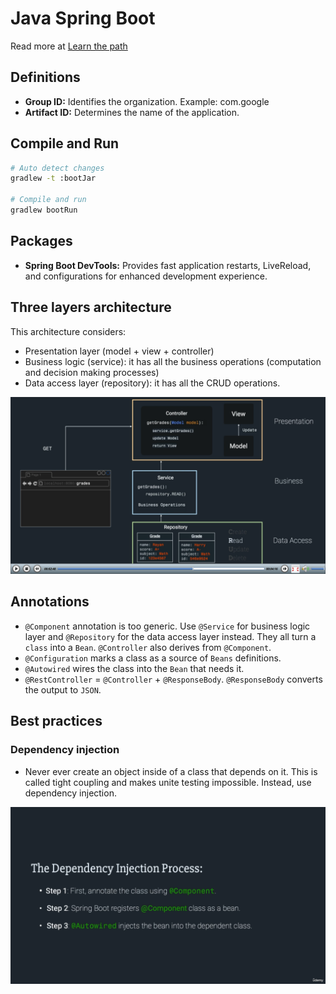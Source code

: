 # Java Spring Boot

Read more at [Learn the
path](https://www.learnthepart.com/course/cfd96af5-ca6d-4529-8fae-55f1d9186bc0/d5982d83-866c-4870-aac8-d65be576bba8)

## Definitions

- **Group ID:** Identifies the organization. Example: com.google
- **Artifact ID:** Determines the name of the application.

## Compile and Run

```sh
# Auto detect changes
gradlew -t :bootJar

# Compile and run
gradlew bootRun

```

## Packages

- **Spring Boot DevTools:** Provides fast application restarts, LiveReload, and
  configurations for enhanced development experience.

## Three layers architecture

This architecture considers:

- Presentation layer (model + view + controller)
- Business logic (service): it has all the business operations (computation and
  decision making processes)
- Data access layer (repository): it has all the CRUD operations.

![Three layers architecture](./assets/three_layers_architecture.png)

## Annotations

- `@Component` annotation is too generic. Use `@Service` for business logic
  layer and `@Repository` for the data access layer instead. They all turn a
  `class` into a `Bean`. `@Controller` also derives from `@Component`.
- `@Configuration` marks a class as a source of `Beans` definitions.
- `@Autowired` wires the class into the `Bean` that needs it.
- `@RestController` = `@Controller` + `@ResponseBody`. `@ResponseBody` converts
  the output to `JSON`.

## Best practices

### Dependency injection

- Never ever create an object inside of a class that depends on it. This is
  called tight coupling and makes unite testing impossible. Instead, use
  dependency injection.

![Dependency injection process](./assets/dependency_injection_process.png)
